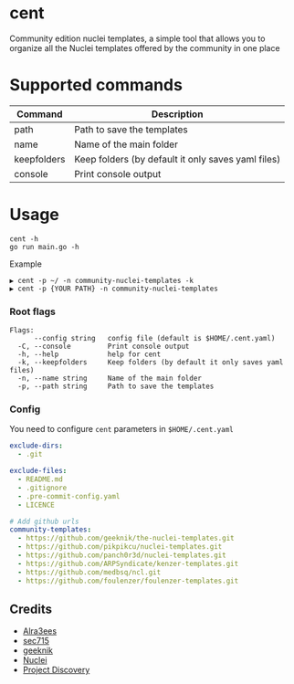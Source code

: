 # cent
Community edition nuclei templates, a simple tool that allows you to organize all the Nuclei templates offered by the community in one place

# Supported commands

| Command            | Description                  |
|--------------------|------------------------------|
| path                 | Path to save the templates   |
| name               | Name of the main folder   |
| keepfolders              | Keep folders (by default it only saves yaml files)        |
| console             | Print console output                   |

# Usage

```
cent -h
go run main.go -h
```
Example
```
▶ cent -p ~/ -n community-nuclei-templates -k
▶ cent -p {YOUR PATH} -n community-nuclei-templates
```

### Root flags
```
Flags:
      --config string   config file (default is $HOME/.cent.yaml)
  -C, --console         Print console output
  -h, --help            help for cent
  -k, --keepfolders     Keep folders (by default it only saves yaml files)
  -n, --name string     Name of the main folder
  -p, --path string     Path to save the templates
```

### Config
You need to configure `cent` parameters in `$HOME/.cent.yaml`
```yaml
exclude-dirs:
  - .git

exclude-files:
  - README.md
  - .gitignore
  - .pre-commit-config.yaml
  - LICENCE

# Add github urls
community-templates:
  - https://github.com/geeknik/the-nuclei-templates.git
  - https://github.com/pikpikcu/nuclei-templates.git
  - https://github.com/panch0r3d/nuclei-templates.git
  - https://github.com/ARPSyndicate/kenzer-templates.git
  - https://github.com/medbsq/ncl.git
  - https://github.com/foulenzer/foulenzer-templates.git

```

## Credits
- [Alra3ees](https://twitter.com/Alra3ees)
- [sec715](https://twitter.com/sec715)
- [geeknik](https://twitter.com/geeknik)
- [Nuclei](https://twitter.com/pdnuclei)
- [Project Discovery](https://twitter.com/pdiscoveryio)